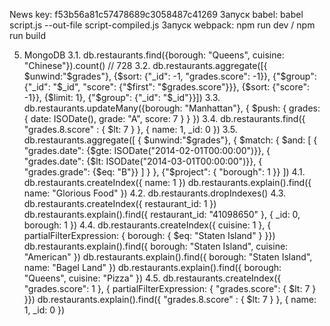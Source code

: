 News key: f53b56a81c57478689c3058487c41269
Запуск babel: babel script.js --out-file script-compiled.js
Запуск webpack: npm run dev / npm run build

5. MongoDB
    3.1. db.restaurants.find({borough: "Queens", cuisine: "Chinese"}).count() // 728
    3.2. db.restaurants.aggregate([{ $unwind:"$grades"}, {$sort: {"_id": -1, "grades.score": -1}}, {"$group": {"_id": "$_id", "score": {"$first": "$grades.score"}}}, {$sort: {"score": -1}}, {$limit: 1}, {"$group": {"_id": "$_id"}}])
    3.3. db.restaurants.updateMany({borough: "Manhattan"}, { $push: { grades: { date: ISODate(), grade: "A", score: 7 } } })
    3.4. db.restaurants.find({ "grades.8.score" : { $lt: 7 } }, { name: 1, _id: 0 })
    3.5.
        db.restaurants.aggregate([
            { $unwind:"$grades"},
            { $match: {
                        $and: [
                            { "grades.date": {$gte: ISODate("2014-02-01T00:00:00")}},
                            { "grades.date": {$lt: ISODate("2014-03-01T00:00:00")}},
                            { "grades.grade": {$eq: "B"}}
                            ]
                        }
            },
            {"$project": { "borough": 1 }}
        ])
    4.1.
        db.restaurants.createIndex({ name: 1 })
        db.restaurants.explain().find({ name: "Glorious Food" })
    4.2. db.restaurants.dropIndexes()
    4.3. 
        db.restaurants.createIndex({ restaurant_id: 1 })
        db.restaurants.explain().find({ restaurant_id: "41098650" }, { _id: 0, borough: 1 })
    4.4.
        db.restaurants.createIndex({ cuisine: 1 }, { partialFilterExpression: { borough: { $eq: "Staten Island" } }})
        db.restaurants.explain().find({ borough: "Staten Island", cuisine: "American" })
        db.restaurants.explain().find({ borough: "Staten Island", name: "Bagel Land" })
        db.restaurants.explain().find({ borough: "Queens", cuisine: "Pizza" })
    4.5.
        db.restaurants.createIndex({ "grades.score": 1 }, { partialFilterExpression: { "grades.score": { $lt: 7 } }})
        db.restaurants.explain().find({ "grades.8.score" : { $lt: 7 } }, { name: 1, _id: 0 })